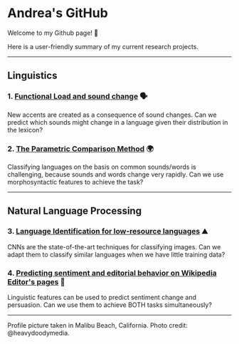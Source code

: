 # Andrea's GitHub

Welcome to my Github page! :wave:

Here is a user-friendly summary of my current research projects.

***

## Linguistics

### 1. [Functional Load and sound change](https://andreaceolin.eu/functional_load_TLDR.html) :speaking_head:
New accents are created as a consequence of sound changes. Can we predict which sounds might change in a language given their distribution in the lexicon?

### 2. [The Parametric Comparison Method](https://www.frontiersin.org/articles/10.3389/fpsyg.2020.488871/full) :earth_africa:
Classifying languages on the basis on common sounds/words is challenging, because sounds and words change very rapidly. Can we use morphosyntactic features to achieve the task?


***

## Natural Language Processing

### 3. [Language Identification for low-resource languages](https://aclanthology.org/2021.vardial-1.12/) :mountain:
CNNs are the state-of-the-art techniques for classifying images. Can we adapt them to classify similar languages when we have little training data?

### 4. [Predicting sentiment and editorial behavior on Wikipedia Editor's pages](https://aclanthology.org/2021.naacl-main.177/) :handshake:
Linguistic features can be used to predict sentiment change and persuasion. Can we use them to achieve BOTH tasks simultaneously?


***

Profile picture taken in Malibu Beach, California. Photo credit: @heavydoodymedia.
